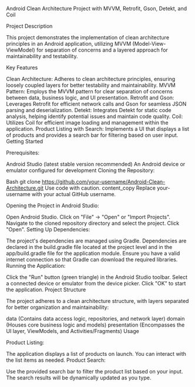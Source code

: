 Android Clean Architecture Project with MVVM, Retrofit, Gson, Detekt, and Coil

Project Description

This project demonstrates the implementation of clean architecture principles in an Android application, utilizing MVVM (Model-View-ViewModel) for separation of concerns and a layered approach for maintainability and testability.

Key Features

Clean Architecture: Adheres to clean architecture principles, ensuring loosely coupled layers for better testability and maintainability.
MVVM Pattern: Employs the MVVM pattern for clear separation of concerns between data, business logic, and UI presentation.
Retrofit and Gson: Leverages Retrofit for efficient network calls and Gson for seamless JSON parsing and deserialization.
Detekt: Integrates Detekt for static code analysis, helping identify potential issues and maintain code quality.
Coil: Utilizes Coil for efficient image loading and management within the application.
Product Listing with Search: Implements a UI that displays a list of products and provides a search bar for filtering based on user input.
Getting Started

Prerequisites:

Android Studio (latest stable version recommended)
An Android device or emulator configured for development
Cloning the Repository:

Bash
git clone https://github.com/your-username/Android-Clean-Architecture.git
Use code with caution.
content_copy
Replace your-username with your actual GitHub username.

Opening the Project in Android Studio:

Open Android Studio.
Click on "File" -> "Open" or "Import Projects".
Navigate to the cloned repository directory and select the project.
Click "Open".
Setting Up Dependencies:

The project's dependencies are managed using Gradle. Dependencies are declared in the build.gradle file located at the project level and in the app/build.gradle file for the application module.
Ensure you have a valid internet connection so that Gradle can download the required libraries.
Running the Application:

Click the "Run" button (green triangle) in the Android Studio toolbar.
Select a connected device or emulator from the device picker.
Click "OK" to start the application.
Project Structure

The project adheres to a clean architecture structure, with layers separated for better organization and maintainability:

data (Contains data access logic, repositories, and network layer)
domain (Houses core business logic and models)
presentation (Encompasses the UI layer, ViewModels, and Activities/Fragments)
Usage

Product Listing:

The application displays a list of products on launch.
You can interact with the list items as needed.
Product Search:

Use the provided search bar to filter the product list based on your input.
The search results will be dynamically updated as you type.
